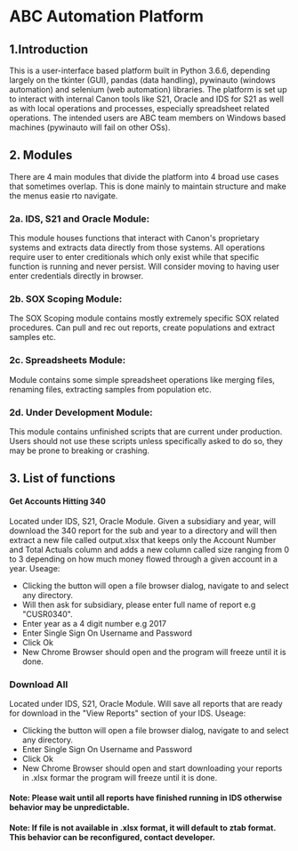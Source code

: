 # ABC Automation Platform
## 1.Introduction
This is a user-interface based platform built in Python 3.6.6, depending largely on the tkinter (GUI), pandas (data handling), pywinauto (windows automation) and selenium (web automation) libraries. The platform is set up to interact with internal Canon tools like S21, Oracle and IDS for S21 as well as with local operations and processes, especially spreadsheet related operations.
The intended users are ABC team members on Windows based machines (pywinauto will fail on other OSs). 

## 2. Modules
There are 4 main modules that divide the platform into 4 broad use cases that sometimes overlap. This is done mainly to maintain structure and make the menus easie rto navigate.

### 2a. IDS, S21 and Oracle Module:
This module houses functions that interact with Canon's proprietary systems and extracts data directly from those systems. All operations require user to enter creditionals which only exist while that specific function is running and never persist. Will consider moving to having user enter credentials directly in browser.

### 2b. SOX Scoping Module:
The SOX Scoping module contains mostly extremely specific SOX related procedures. Can pull and rec out reports, create populations and extract samples etc.

### 2c. Spreadsheets Module:
Module contains some simple spreadsheet operations like merging files, renaming files, extracting samples from population etc.

### 2d. Under Development Module:
This module contains unfinished scripts that are current under production. Users should not use these scripts unless specifically asked to do so, they may be prone to breaking or crashing.

## 3. List of functions

#### Get Accounts Hitting 340
Located under IDS, S21, Oracle Module.
Given a subsidiary and year, will download the 340 report for the sub and year to a directory and will then extract a new file called output.xlsx that keeps only the Account Number and Total Actuals column and adds a new column called size ranging from 0 to 3 depending on how much money flowed through a given account in a year.
Useage:
- Clicking the button will open a file browser dialog, navigate to and select any directory. 
- Will then ask for subsidiary, please enter full name of report e.g "CUSR0340".
- Enter year as a 4 digit number e.g 2017
- Enter Single Sign On Username and Password
- Click Ok
- New Chrome Browser should open and the program will freeze until it is done.

### Download All
Located under IDS, S21, Oracle Module.
Will save all reports that are ready for download in the "View Reports" section of your IDS.
Useage:
- Clicking the button will open a file browser dialog, navigate to and select any directory. 
- Enter Single Sign On Username and Password
- Click Ok
- New Chrome Browser should open and start downloading your reports in .xlsx formar the program will freeze until it is done.

#### Note: Please wait until all reports have finished running in IDS otherwise behavior may be unpredictable.
#### Note: If file is not available in .xlsx format, it will default to ztab format. This behavior can be reconfigured, contact developer.
